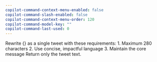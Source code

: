 ```yaml
---
copilot-command-context-menu-enabled: false
copilot-command-slash-enabled: false
copilot-command-context-menu-order: 120
copilot-command-model-key: ""
copilot-command-last-used: 0
---
```

Rewrite {} as a single tweet with these requirements:
    1. Maximum 280 characters
    2. Use concise, impactful language
    3. Maintain the core message
    Return only the tweet text.